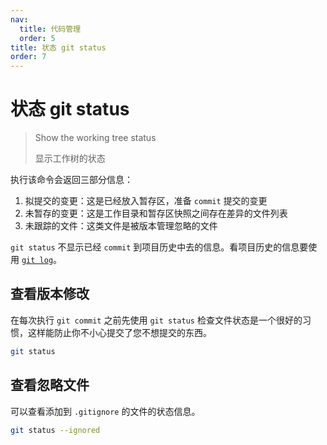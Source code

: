 ```yaml
---
nav:
  title: 代码管理
  order: 5
title: 状态 git status
order: 7
---
```


# 状态 git status

> Show the working tree status
>
> 显示工作树的状态

执行该命令会返回三部分信息：

1. 拟提交的变更：这是已经放入暂存区，准备 `commit` 提交的变更
2. 未暂存的变更：这是工作目录和暂存区快照之间存在差异的文件列表
3. 未跟踪的文件：这类文件是被版本管理忽略的文件

`git status` 不显示已经 `commit` 到项目历史中去的信息。看项目历史的信息要使用 [`git log`](./6_Inspection%26Comparison.md#日志-log)。

## 查看版本修改

在每次执行 `git commit` 之前先使用 `git status` 检查文件状态是一个很好的习惯，这样能防止你不小心提交了您不想提交的东西。

```bash
git status
```

## 查看忽略文件

可以查看添加到 `.gitignore` 的文件的状态信息。

```bash
git status --ignored
```
